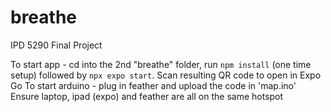 # breathe
IPD 5290  Final Project

To start app - cd into the 2nd "breathe" folder, run ```npm install``` (one time setup) followed by ```npx expo start```. Scan resulting QR code to open in Expo Go
To start arduino - plug in feather and upload the code in 'map.ino'
Ensure laptop, ipad (expo) and feather are all on the same hotspot
